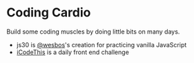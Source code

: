 # Coding Cardio
Build some coding muscles by doing little bits on many days.

- js30 is [@wesbos](https://twitter.com/wesbos)'s creation for practicing vanilla JavaScript
- [iCodeThis](https://www.icodethis.com/app) is a daily front end challenge
